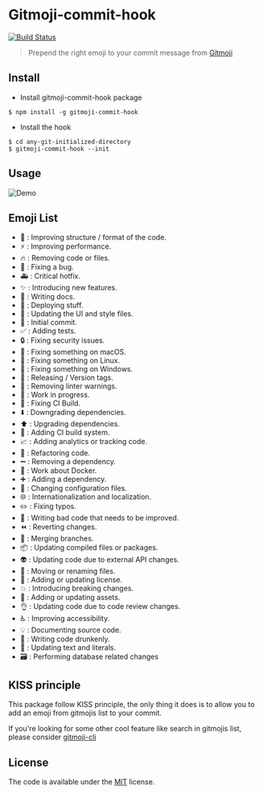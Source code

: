 # Gitmoji-commit-hook

[![Build Status](https://travis-ci.org/tjoskar/gitmoji-commit-hook.svg?branch=master)](https://travis-ci.org/tjoskar/gitmoji-commit-hook)

> Prepend the right emoji to your commit message from [Gitmoji](https://github.com/carloscuesta/gitmoji)

## Install

- Install gitmoji-commit-hook package

```
$ npm install -g gitmoji-commit-hook
```

- Install the hook

```
$ cd any-git-initialized-directory
$ gitmoji-commit-hook --init
```

## Usage

![Demo](https://github.com/tjoskar/gitmoji-commit-hook/blob/master/demo.gif?raw=true)

## Emoji List

* 🎨 : Improving structure / format of the code.
* ⚡️ : Improving performance.
* 🔥 : Removing code or files.
* 🐛 : Fixing a bug.
* 🚑 : Critical hotfix.
* ✨ : Introducing new features.
* 📝 : Writing docs.
* 🚀 : Deploying stuff.
* 💄 : Updating the UI and style files.
* 🎉 : Initial commit.
* ✅ : Adding tests.
* 🔒 : Fixing security issues.
* 🍎 : Fixing something on macOS.
* 🐧 : Fixing something on Linux.
* 🏁 : Fixing something on Windows.
* 🔖 : Releasing / Version tags.
* 🚨 : Removing linter warnings.
* 🚧 : Work in progress.
* 💚 : Fixing CI Build.
* ⬇️ : Downgrading dependencies.
* ⬆️ : Upgrading dependencies.
* 👷 : Adding CI build system.
* 📈 : Adding analytics or tracking code.
* 🔨 : Refactoring code.
* ➖ : Removing a dependency.
* 🐳 : Work about Docker.
* ➕ : Adding a dependency.
* 🔧 : Changing configuration files.
* 🌐 : Internationalization and localization.
* ✏️ : Fixing typos.
* 💩 : Writing bad code that needs to be improved.
* ⏪ : Reverting changes.
* 🔀 : Merging branches.
* 📦 : Updating compiled files or packages.
* 👽 : Updating code due to external API changes.
* 🚚 : Moving or renaming files.
* 📄 : Adding or updating license.
* 💥 : Introducing breaking changes.
* 🍱 : Adding or updating assets.
* 👌 : Updating code due to code review changes.
* ♿️ : Improving accessibility.
* 💡 : Documenting source code.
* 🍻 : Writing code drunkenly.
* 💬 : Updating text and literals.
* 🗃 : Performing database related changes

## KISS principle

This package follow KISS principle, the only thing it does is to allow you
to add an emoji from gitmojis list to your commit.

If you're looking for some other cool feature like search in gitmojis list,
please consider [gitmoji-cli](https://github.com/carloscuesta/gitmoji-cli)

## License

The code is available under the [MIT](https://github.com/tjoskar/gitmoji-commit-hook/blob/master/LICENSE) license.
